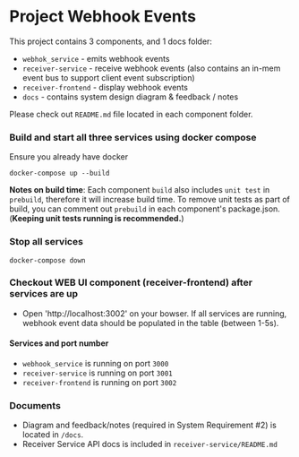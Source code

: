 # Project Webhook Events

This project contains 3 components, and 1 docs folder:

- `webhok_service` - emits webhook events
- `receiver-service` - receive webhook events (also contains an in-mem event bus to support client event subscription)
- `receiver-frontend` - display webhook events
- `docs` - contains system design diagram & feedback / notes

Please check out `README.md` file located in each component folder.

### Build and start all three services using docker compose

Ensure you already have docker

```
docker-compose up --build
```

**Notes on build time**: Each component `build` also includes `unit test` in `prebuild`, therefore it will increase
build time.
To remove unit tests as part of build, you can comment out `prebuild` in each component's package.json.
(**Keeping unit tests running is recommended.**)

### Stop all services

```
docker-compose down
```

### Checkout WEB UI component (receiver-frontend) after services are up

- Open 'http://localhost:3002' on your bowser. If all services are running, webhook event data should be populated in
  the table (between 1-5s).

#### Services and port number

- `webhook_service` is running on port `3000`
- `receiver-service` is running on port `3001`
- `receiver-frontend` is running on port `3002`

### Documents

- Diagram and feedback/notes (required in System Requirement #2) is located in `/docs`.
- Receiver Service API docs is included in `receiver-service/README.md`


